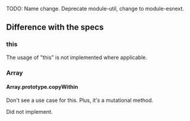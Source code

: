 TODO: Name change. Deprecate module-util, change to module-esnext.

## Difference with the specs

### this

The usage of "this" is not implemented where applicable.

### Array

#### Array.prototype.copyWithin

Don't see a use case for this.
Plus, it's a mutational method.

Did not implement.
